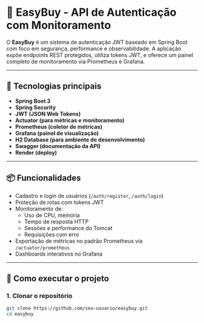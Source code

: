 # 🛒 EasyBuy - API de Autenticação com Monitoramento

O **EasyBuy** é um sistema de autenticação JWT baseado em Spring Boot com foco em segurança, performance e observabilidade. A aplicação expõe endpoints REST protegidos, utiliza tokens JWT, e oferece um painel completo de monitoramento via Prometheus e Grafana.

---

## 🔐 Tecnologias principais

- **Spring Boot 3**
- **Spring Security**
- **JWT (JSON Web Tokens)**
- **Actuator (para métricas e monitoramento)**
- **Prometheus (coletor de métricas)**
- **Grafana (painel de visualização)**
- **H2 Database (para ambiente de desenvolvimento)**
- **Swagger (documentação da API)**
- **Render (deploy)**

---

## 📦 Funcionalidades

- Cadastro e login de usuários (`/auth/register`, `/auth/login`)
- Proteção de rotas com tokens JWT
- Monitoramento de:
  - Uso de CPU, memória
  - Tempo de resposta HTTP
  - Sessões e performance do Tomcat
  - Requisições com erro
- Exportação de métricas no padrão Prometheus via `/actuator/prometheus`
- Dashboards interativos no Grafana

---

## 🚀 Como executar o projeto

### 1. Clonar o repositório

```bash
git clone https://github.com/seu-usuario/easybuy.git
cd easybuy
